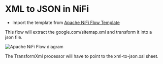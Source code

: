 # XML to JSON in NiFi


- Import the template from [Apache NiFi Flow Template](https://github.com/AODBA/AO-NiFi-Resources/blob/master/XML_to_JSON.xml)

This flow will extract the google.com/sitemap.xml and transform it into a json file.

![Apache NiFi Flow diagram](https://github.com/AODBA/AO-NiFi-Resources/imgs/XML2JSON.PNG)


The TransformXml processor will have to point to the xml-to-json.xsl sheet.


